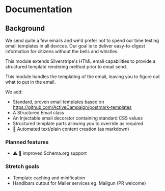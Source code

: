 # Documentation

## Background

We send quite a few emails and we'd prefer not to spend our time testing email templates in all devices. Our goal is to deliver easy-to-digest information for citizens without the bells and whistles.

This module extends Silverstripe's HTML email capabilities to provide a structured template rendering method prior to email send.

This module handles the templating of the email, leaving you to figure out what to put in the email.

We add:

+ Standard, proven email templates based on https://github.com/ActiveCampaign/postmark-templates
+ A Structured Email class
+ An Injectable email decorator containing standard CSS values
+ Structured template parts allowing you to override as required
+ 🧫 Automated text/plain content creation (as markdown)

### Planned features

+ ⚠️ 🧫 improved Schema.org support

### Stretch goals

+ Template caching and minification
+ Handlbars output for Mailer services eg. Mailgun (PR welcome)
